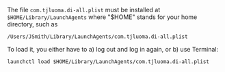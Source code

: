 The file `com.tjluoma.di-all.plist` must be installed at `$HOME/Library/LaunchAgents` where "$HOME" stands for your home directory, such as 

	/Users/JSmith/Library/LaunchAgents/com.tjluoma.di-all.plist
	
To load it, you either have to a) log out and log in again, or b) use Terminal:
	
	launchctl load $HOME/Library/LaunchAgents/com.tjluoma.di-all.plist
	
